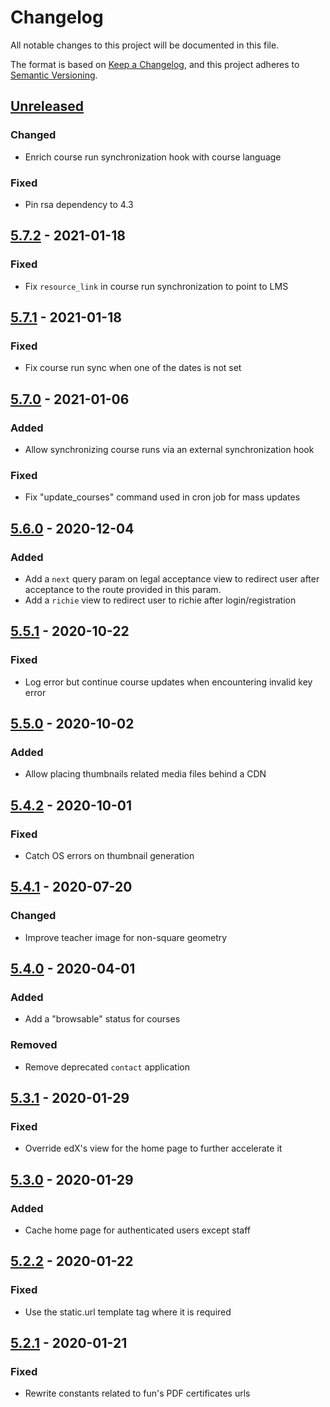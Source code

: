 # Changelog

All notable changes to this project will be documented in this file.

The format is based on [Keep a Changelog](https://keepachangelog.com/en/1.0.0/),
and this project adheres to [Semantic Versioning](https://semver.org/spec/v2.0.0.html).

## [Unreleased]


### Changed

- Enrich course run synchronization hook with course language

### Fixed

- Pin rsa dependency to 4.3

## [5.7.2] - 2021-01-18

### Fixed

- Fix `resource_link` in course run synchronization to point to LMS

## [5.7.1] - 2021-01-18

### Fixed

- Fix course run sync when one of the dates is not set

## [5.7.0] - 2021-01-06

### Added

- Allow synchronizing course runs via an external synchronization hook

### Fixed

- Fix "update_courses" command used in cron job for mass updates

## [5.6.0] - 2020-12-04

### Added

- Add a `next` query param on legal acceptance view to redirect user after
  acceptance to the route provided in this param.
- Add a `richie` view to redirect user to richie after login/registration

## [5.5.1] - 2020-10-22

### Fixed

- Log error but continue course updates when encountering invalid key error

## [5.5.0] - 2020-10-02

### Added

- Allow placing thumbnails related media files behind a CDN

## [5.4.2] - 2020-10-01

### Fixed

- Catch OS errors on thumbnail generation

## [5.4.1] - 2020-07-20

### Changed

- Improve teacher image for non-square geometry

## [5.4.0] - 2020-04-01

### Added

- Add a "browsable" status for courses

### Removed

- Remove deprecated `contact` application

## [5.3.1] - 2020-01-29

### Fixed

- Override edX's view for the home page to further accelerate it

## [5.3.0] - 2020-01-29

### Added

- Cache home page for authenticated users except staff

## [5.2.2] - 2020-01-22

### Fixed

- Use the static.url template tag where it is required

## [5.2.1] - 2020-01-21

### Fixed

- Rewrite constants related to fun's PDF certificates urls

[unreleased]: https://github.com/openfun/fun-apps/compare/v5.7.2...HEAD
[5.7.2]: https://github.com/openfun/fun-apps/compare/v5.7.1...v5.7.2
[5.7.1]: https://github.com/openfun/fun-apps/compare/v5.7.0...v5.7.1
[5.7.0]: https://github.com/openfun/fun-apps/compare/v5.6.0...v5.7.0
[5.6.0]: https://github.com/openfun/fun-apps/compare/v5.5.1...v5.6.0
[5.5.1]: https://github.com/openfun/fun-apps/compare/v5.5.0...v5.5.1
[5.5.0]: https://github.com/openfun/fun-apps/compare/v5.4.2...v5.5.0
[5.4.2]: https://github.com/openfun/fun-apps/compare/v5.4.0...v5.4.2
[5.4.1]: https://github.com/openfun/fun-apps/compare/v5.4.0...v5.4.1
[5.4.0]: https://github.com/openfun/fun-apps/compare/v5.3.1...v5.4.0
[5.3.1]: https://github.com/openfun/fun-apps/compare/v5.3.0...v5.3.1
[5.3.0]: https://github.com/openfun/fun-apps/compare/v5.2.2...v5.3.0
[5.2.2]: https://github.com/openfun/fun-apps/compare/v5.2.1...v5.2.2
[5.2.1]: https://github.com/openfun/fun-apps/releases/tag/v5.2.1
[5.2.1]: https://github.com/openfun/fun-apps/releases/tag/v5.2.1

